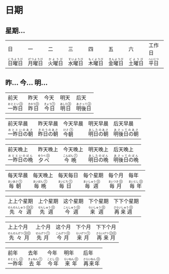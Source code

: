 # 日期

## 星期...

<table :class="$style['table-1']">
  <tr>
    <td>日</td>
    <td>一</td>
    <td>二</td>
    <td>三</td>
    <td>四</td>
    <td>五</td>
    <td>六</td>
    <td>工作日</td>
    <td>周末</td>
  </tr>
  <tr>
    <td><ruby>日曜日<rt>にちようび</rt></ruby></td>
    <td><ruby>月曜日<rt>げつようび</rt></ruby></td>
    <td><ruby>火曜日<rt>かようび</rt></ruby></td>
    <td><ruby>水曜日<rt>すいようび</rt></ruby></td>
    <td><ruby>木曜日<rt>もくようび</rt></ruby></td>
    <td><ruby>金曜日<rt>きんようび</rt></ruby></td>
    <td><ruby>土曜日<rt>どようび</rt></ruby></td>
    <td><ruby>平日<rt>へいじつ</rt></ruby></td>
    <td><ruby>週末<rt>しゅうまつ</rt></ruby></td>
  </tr>
</table>

## 昨... 今... 明...

<table :class="$style['table-1']">
  <tr>
    <td>前天</td>
    <td>昨天</td>
    <td>今天</td>
    <td>明天</td>
    <td>后天</td>
  </tr>
  <tr>
    <td><ruby>一昨日<rt>おととい③</rt></ruby></td>
    <td><ruby>昨日<rt>きのう⓪</rt></ruby></td>
    <td><ruby>今日<rt>きょう①</rt></ruby></td>
    <td><ruby>明日<rt>あした③</rt></ruby></td>
    <td><ruby>明後日<rt>あさって②</rt></ruby></td>
  </tr>
</table>

<table :class="$style['table-1']">
  <tr>
    <td>前天早晨</td>
    <td>昨天早晨</td>
    <td>今天早晨</td>
    <td>明天早晨</td>
    <td>后天早晨</td>
  </tr>
  <tr><td><ruby>一昨日の朝<rt>おとといのあさ</rt></ruby></td>
    <td><ruby>昨日の朝<rt>きのうのあさ</rt></ruby></td>
    <td><ruby>今朝<rt>けさ ①</rt></ruby></td>
    <td><ruby>明日の朝<rt>あしたのあさ</rt></ruby></td>
    <td><ruby>明後日の朝<rt>あさってのあさ</rt></ruby></td>
  </tr>
</table>

<table :class="$style['table-1']">
  <tr>
    <td>前天晚上</td>
    <td>昨天晚上</td>
    <td>今天晚上</td>
    <td>明天晚上</td>
    <td>后天晚上</td>
  </tr>
  <tr>
    <td><ruby>一昨日の晩<rt>おとといのばん</rt></ruby></td>
    <td><ruby>夕べ<rt>ゆうべ ⓪</rt></ruby></td>
    <td><ruby>今晩<rt>こんばん ①</rt></ruby></td>
    <td><ruby>明日の晩<rt>あしたのばん</rt></ruby></td>
    <td><ruby>明後日の晩<rt>あさってのばん</rt></ruby></td>
  </tr>
</table>

<table :class="$style['table-1']">
  <tr>
    <td>每天早晨</td>
    <td>每天晚上</td>
    <td>每天每日</td>
    <td>每个星期</td>
    <td>每个月</td>
    <td>每年</td>
  </tr>
  <tr>
    <td><ruby>毎朝<rt>まいあさ ①</rt></ruby></td>
    <td><ruby>毎晩<rt>まいばん ①</rt></ruby></td>
    <td><ruby>毎日<rt>まいにち ①</rt></ruby></td>
    <td><ruby>毎週<rt>まいしゅう ⓪</rt></ruby></td>
    <td><ruby>毎月<rt>まいつき ⓪</rt></ruby></td>
    <td><ruby>毎年<rt>まいとし ⓪</rt></ruby></td>
  </tr>
</table>

<table :class="$style['table-1']">
  <tr>
    <td>上上个星期</td>
    <td>上个星期</td>
    <td>这个星期</td>
    <td>下个星期</td>
    <td>下下个星期</td>
  </tr>
  <tr>
    <td><ruby>先々週<rt>せんせんしゅう ⓪③</rt></ruby></td>
    <td><ruby>先週<rt>せんしゅう ⓪</rt></ruby></td>
    <td><ruby>今週<rt>こんしゅう ⓪</rt></ruby></td>
    <td><ruby>来週<rt>らいしゅう ⓪</rt></ruby></td>
    <td><ruby>再来週<rt>さらいしゅう ⓪</rt></ruby></td>
  </tr>
</table>

<table :class="$style['table-1']">
  <tr>
    <td>上上个月</td>
    <td>上个月</td>
    <td>这个月</td>
    <td>下个月</td>
    <td>下下个月</td>
  </tr>
  <tr>
    <td><ruby>先々月<rt>せんせんげつ ③⓪</rt></ruby></td>
    <td><ruby>先月<rt>せんげつ ①</rt></ruby></td>
    <td><ruby>今月<rt>こんげつ ⓪</rt></ruby></td>
    <td><ruby>来月<rt>らいげつ ①</rt></ruby></td>
    <td><ruby>再来月<rt>さらいげつ ②⓪</rt></ruby></td>
  </tr>
</table>

<table :class="$style['table-1']">
  <tr>
    <td>前年</td>
    <td>去年</td>
    <td>今年</td>
    <td>明年</td>
    <td>后年</td>
  </tr>
  <tr>
    <td><ruby>一昨年<rt>おととし ②</rt></ruby></td>
    <td><ruby>去年<rt>きょねん ①</rt></ruby></td>
    <td><ruby>今年<rt>ことし ⓪</rt></ruby></td>
    <td><ruby>来年<rt>らいねん ⓪</rt></ruby></td>
    <td><ruby>再来年<rt>さらいねん ⓪</rt></ruby></td>
  </tr>
</table>

<style module lang="scss">
  .table-1 {
    td, th {
      font-size: 16px;
      padding: 15px 5px 10px 5px;
      text-align: center;
      width: 75px;
    }
    rt {
      font-size: 12px;
      font-weight: normal;
    }
    ruby {
      font-weight: bold;
    }
  }

</style>
